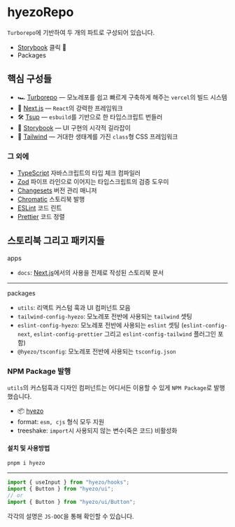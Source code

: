 # hyezoRepo

`Turborepo`에 기반하여 두 개의 파트로 구성되어 있습니다.

- [Storybook](https://63d347ebd5c9899045f00f1a-fwosjznqoj.chromatic.com/) 클릭 🧤
- Packages

## 핵심 구성들

- 🏎 [Turborepo](https://turbo.build/) — 모노레포를 쉽고 빠르게 구축하게 해주는 `vercel`의 빌드 시스템
- 🚀 [Next.js](https://nextjs.org/) — `React`의 강력한 프레임워크
- 🛠 [Tsup](https://tsup.egoist.dev/) — `esbuild`를 기반으로 한 타입스크립트 번들러
- 📖 [Storybook](https://storybook.js.org/) — UI 구현의 시각적 길라잡이
- 🎨 [Tailwind](https://tailwindcss.com/) — 거대한 생태계를 가진 `class`형 CSS 프레임워크

### 그 외에

- [TypeScript](https://www.typescriptlang.org/) 자바스크립트의 타입 체크 컴파일러
- [Zod](https://zod.dev/) 파이프 라인으로 이어지는 타입스크립트의 검증 도우미
- [Changesets](https://github.com/changesets/changesets) 버전 관리 매니저
- [Chromatic](https://www.chromatic.com/) 스토리북 발행
- [ESLint](https://eslint.org/) 코드 린트
- [Prettier](https://prettier.io) 코드 정렬

## 스토리북 그리고 패키지들

apps

- `docs`: [Next.js](https://nextjs.org/)에서의 사용을 전제로 작성된 스토리북 문서

---

packages

- `utils`: 리액트 커스텀 훅과 UI 컴퍼넌트 모음
- `tailwind-config-hyezo`: 모노레포 전반에 사용되는 `tailwind` 셋팅
- `eslint-config-hyezo`: 모노레포 전반에 사용되는 `eslint` 셋팅 (`eslint-config-next`, `eslint-config-prettier` 그리고 `eslint-config-tailwind` 플러그인 포함)
- `@hyezo/tsconfig`: 모노레포 전반에 사용되는 `tsconfig.json`

### NPM Package 발행

`utils`의 커스텀훅과 디자인 컴퍼넌트는 어디서든 이용할 수 있게 `NPM Package`로 발행했습니다.

- 📦 [hyezo](https://www.npmjs.com/package/hyezo?activeTab=explore)
- format: `esm, cjs` 형식 모두 지원
- treeshake: `import`시 사용되지 않는 변수(죽은 코드) 비활성화

#### 설치 및 사용방법

```bash
pnpm i hyezo
```

---

```ts
import { useInput } from "hyezo/hooks";
import { Button } from "hyezo/ui";
// or
import { Button } from "hyezo/ui/Button";
```

각각의 설명은 `JS-DOC`을 통해 확인할 수 있습니다.
